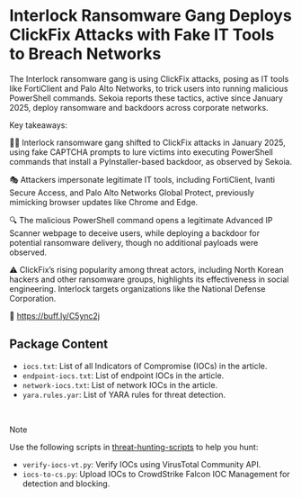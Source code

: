 # Interlock Ransomware Gang Deploys ClickFix Attacks with Fake IT Tools to Breach Networks

The Interlock ransomware gang is using ClickFix attacks, posing as IT tools like FortiClient and Palo Alto Networks, to trick users into running malicious PowerShell commands. Sekoia reports these tactics, active since January 2025, deploy ransomware and backdoors across corporate networks.

Key takeaways:

🕵️‍♂️ Interlock ransomware gang shifted to ClickFix attacks in January 2025, using fake CAPTCHA prompts to lure victims into executing PowerShell commands that install a PyInstaller-based backdoor, as observed by Sekoia.

🎭 Attackers impersonate legitimate IT tools, including FortiClient, Ivanti Secure Access, and Palo Alto Networks Global Protect, previously mimicking browser updates like Chrome and Edge.

🔍 The malicious PowerShell command opens a legitimate Advanced IP Scanner webpage to deceive users, while deploying a backdoor for potential ransomware delivery, though no additional payloads were observed.

⚠️ ClickFix’s rising popularity among threat actors, including North Korean hackers and other ransomware groups, highlights its effectiveness in social engineering. Interlock targets organizations like the National Defense Corporation.

🔗 https://buff.ly/C5ync2j

## Package Content

- `iocs.txt`: List of all Indicators of Compromise (IOCs) in the article.
- `endpoint-iocs.txt`: List of endpoint IOCs in the article.
- `network-iocs.txt`: List of network IOCs in the article.
- `yara.rules.yar`: List of YARA rules for threat detection.

<br>

> [!NOTE]
> Use the following scripts in [threat-hunting-scripts](../../threat-hunting-scripts/) to help you hunt:
>
> - `verify-iocs-vt.py`: Verify IOCs using VirusTotal Community API.
> - `iocs-to-cs.py`: Upload IOCs to CrowdStrike Falcon IOC Management for detection and blocking.

